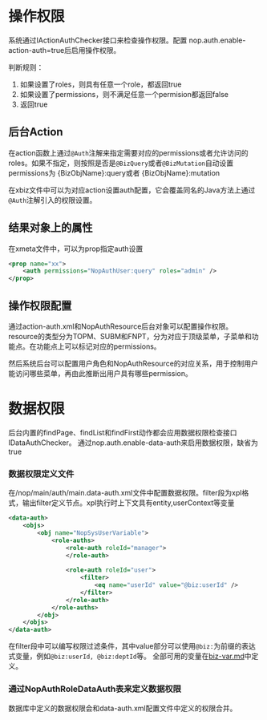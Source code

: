 # 操作权限

系统通过IActionAuthChecker接口来检查操作权限。配置 nop.auth.enable-action-auth=true后启用操作权限。

判断规则：
1. 如果设置了roles，则具有任意一个role，都返回true
2. 如果设置了permissions，则不满足任意一个permision都返回false
3. 返回true

## 后台Action
在action函数上通过`@Auth`注解来指定需要对应的permissions或者允许访问的roles。如果不指定，则按照是否是`@BizQuery`或者`@BizMutation`自动设置permissions为 {BizObjName}:query或者 {BizObjName}:mutation

在xbiz文件中可以为对应action设置auth配置，它会覆盖同名的Java方法上通过`@Auth`注解引入的权限设置。

## 结果对象上的属性
在xmeta文件中，可以为prop指定auth设置
```xml
<prop name="xx">
	<auth permissions="NopAuthUser:query" roles="admin" />
</prop>
```

## 操作权限配置
通过action-auth.xml和NopAuthResource后台对象可以配置操作权限。resource的类型分为TOPM、SUBM和FNPT，分为对应于顶级菜单，子菜单和功能点。在功能点上可以标记对应的permissions。

然后系统后台可以配置用户角色和NopAuthResource的对应关系，用于控制用户能访问哪些菜单，再由此推断出用户具有哪些permission。

# 数据权限
后台内置的findPage、findList和findFirst动作都会应用数据权限检查接口 IDataAuthChecker。
通过nop.auth.enable-data-auth来启用数据权限，缺省为true

### 数据权限定义文件
在/nop/main/auth/main.data-auth.xml文件中配置数据权限。filter段为xpl格式，输出filter定义节点。xpl执行时上下文具有entity,userContext等变量

````xml
<data-auth>
    <objs>
        <obj name="NopSysUserVariable">
            <role-auths>
                <role-auth roleId="manager">
                </role-auth>
                
                <role-auth roleId="user">
                    <filter>
                        <eq name="userId" value="@biz:userId" />
                    </filter>
                </role-auth>
            </role-auths>
        </obj>
    </objs>
</data-auth>
````

在filter段中可以编写权限过滤条件，其中value部分可以使用`@biz:`为前缀的表达式变量，例如`@biz:userId, @biz:deptId`等。
全部可用的变量在[biz-var.md](https://gitee.com/canonical-entropy/nop-entropy/blob/master/nop-biz/src/main/resources/_vfs/nop/dict/biz/biz-var.dict.yaml)中定义。

### 通过NopAuthRoleDataAuth表来定义数据权限
数据库中定义的数据权限会和data-auth.xml配置文件中定义的权限合并。